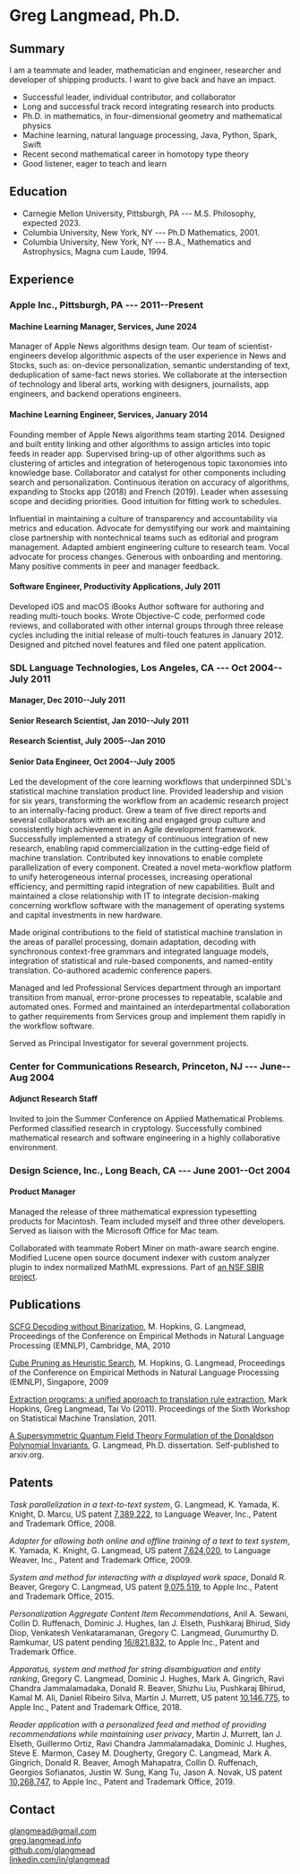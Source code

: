 # Greg Langmead, Ph.D.

## Summary

I am a teammate and leader, mathematician and engineer, researcher and
developer of shipping products. I want to give back and have an impact.

* Successful leader, individual contributor, and collaborator
* Long and successful track record integrating research into products
* Ph.D. in mathematics, in four-dimensional geometry and mathematical
physics
* Machine learning, natural language processing, Java, Python, Spark,
Swift
* Recent second mathematical career in homotopy type theory
* Good listener, eager to teach and learn

## Education

* Carnegie Mellon University, Pittsburgh, PA --- M.S. Philosophy, expected 2023.
* Columbia University, New York, NY --- Ph.D Mathematics, 2001.
* Columbia University, New York, NY --- B.A., Mathematics and Astrophysics, Magna cum Laude, 1994.

## Experience

### **Apple Inc., Pittsburgh, PA --- 2011--Present** 

#### Machine Learning Manager, Services, June 2024

Manager of Apple News algorithms design team. Our team of scientist-engineers
develop algorithmic aspects of the user experience in News and Stocks, such as:
on-device personalization, semantic understanding of text, deduplication of 
same-fact news stories. We collaborate at the intersection of technology and
liberal arts, working with designers, journalists, app engineers, and backend 
operations engineers.

#### Machine Learning Engineer, Services, January 2014

Founding member of Apple News algorithms team starting 2014. Designed
and built entity linking and other algorithms to assign articles into
topic feeds in reader app. Supervised bring-up of other algorithms such
as clustering of articles and integration of heterogenous topic
taxonomies into knowledge base. Collaborator and catalyst for other
components including search and personalization. Continuous iteration on
accuracy of algorithms, expanding to Stocks app (2018) and French
(2019). Leader when assessing scope and deciding priorities. Good
intuition for fitting work to schedules.

Influential in maintaining a culture of transparency and accountability
via metrics and education. Advocate for demystifying our work and
maintaining close partnership with nontechnical teams such as editorial
and program management. Adapted ambient engineering culture to research
team. Vocal advocate for process changes. Generous with onboarding and
mentoring. Many positive comments in peer and manager feedback.

#### Software Engineer, Productivity Applications, July 2011

Developed iOS and macOS iBooks Author software for authoring and reading multi-touch
books. Wrote Objective-C code, performed code reviews, and collaborated
with other internal groups through three release cycles including the
initial release of multi-touch features in January 2012. Designed and
pitched novel features and filed one patent application.

### **SDL Language Technologies, Los Angeles, CA --- Oct 2004--July 2011** 

#### Manager, Dec 2010--July 2011 

#### Senior Research Scientist, Jan 2010--July 2011 

#### Research Scientist, July 2005--Jan 2010 

#### Senior Data Engineer, Oct 2004--July 2005

Led the development of the core learning workflows that underpinned
SDL's statistical machine translation product line.
Provided leadership and vision for six years, transforming the workflow
from an academic research project to an internally-facing product. Grew
a team of five direct reports and several collaborators with an exciting
and engaged group culture and consistently high achievement in an Agile
development framework. Successfully implemented a strategy of continuous
integration of new research, enabling rapid commercialization in the
cutting-edge field of machine translation. Contributed key innovations
to enable complete parallelization of every component. Created a novel
meta-workflow platform to unify heterogeneous internal processes,
increasing operational efficiency, and permitting rapid integration of
new capabilities. Built and maintained a close relationship with IT to
integrate decision-making concerning workflow software with the
management of operating systems and capital investments in new hardware.

Made original contributions to the field of statistical machine
translation in the areas of parallel processing, domain adaptation,
decoding with synchronous context-free grammars and integrated language
models, integration of statistical and rule-based components, and
named-entity translation. Co-authored academic conference papers.

Managed and led Professional Services department through an important
transition from manual, error-prone processes to repeatable, scalable
and automated ones. Formed and maintained an interdepartmental
collaboration to gather requirements from Services group and implement
them rapidly in the workflow software.

Served as Principal Investigator for several government projects.

### **Center for Communications Research, Princeton, NJ --- June--Aug 2004**

#### Adjunct Research Staff

Invited to join the Summer Conference on Applied Mathematical Problems.
Performed classified research in cryptology. Successfully combined
mathematical research and software engineering in a highly collaborative
environment.

### **Design Science, Inc., Long Beach, CA --- June 2001--Oct 2004**

#### Product Manager

Managed the release of three mathematical expression typesetting
products for Macintosh. Team included myself and three other developers.
Served as liaison with the Microsoft Office for Mac team.

Collaborated with teammate Robert Miner on math-aware search engine.
Modified Lucene open source document indexer with custom analyzer plugin
to index normalized MathML expressions. Part of [an NSF SBIR
project](https://www.sbir.gov/sbirsearch/detail/145099).

## Publications

[SCFG Decoding without
Binarization](https://aclanthology.org/D10-1063/), M.
Hopkins, G. Langmead, Proceedings of the Conference on Empirical Methods
in Natural Language Processing (EMNLP), Cambridge, MA, 2010

[Cube Pruning as Heuristic
Search](https://aclanthology.org/D09-1007/), M. Hopkins,
G. Langmead, Proceedings of the Conference on Empirical Methods in
Natural Language Processing (EMNLP), Singapore, 2009

[Extraction programs: a unified approach to translation rule
extraction](https://aclanthology.org/W11-2166/), Mark
Hopkins, Greg Langmead, Tai Vo (2011). Proceedings of the Sixth Workshop
on Statistical Machine Translation, 2011.

[A Supersymmetric Quantum Field Theory Formulation of the Donaldson
Polynomial
Invariants](https://arxiv.org/abs/hep-th/0210192), G.
Langmead, Ph.D. dissertation. Self-published to arxiv.org.

## Patents

*Task parallelization in a text-to-text system*, G. Langmead, K. Yamada,
K. Knight, D. Marcu, US patent
[7,389,222](https://patents.google.com/patent/US7389222B1/en?oq=7,389,222),
to Language Weaver, Inc., Patent and Trademark Office, 2008.

*Adapter for allowing both online and offline training of a text to text
system*, K. Yamada, K. Knight, G. Langmead, US patent
[7,624,020](https://patents.google.com/patent/US7624020B2/en?oq=7,624,020),
to Language Weaver, Inc., Patent and Trademark Office, 2009.

*System and method for interacting with a displayed work space*, Donald
R. Beaver, Gregory C. Langmead, US patent
[9,075,519](https://patents.google.com/patent/US9075519B2/en?oq=9,075,519),
to Apple Inc., Patent and Trademark Office, 2015.

*Personalization Aggregate Content Item Recommendations*, Anil A.
Sewani, Collin D. Ruffenach, Dominic J. Hughes, Ian J. Elseth, Pushkaraj
Bhirud, Sidy Diop, Venkatesh Venkataramanan, Gregory C. Langmead,
Gurumurthy D. Ramkumar, US patent pending
[16/821,832](https://patents.google.com/patent/US20200301973A1/en?oq=16/821,832),
to Apple Inc., Patent and Trademark Office.

*Apparatus, system and method for string disambiguation and entity
ranking*, Gregory C. Langmead, Dominic J. Hughes, Mark A. Gingrich, Ravi
Chandra Jammalamadaka, Donald R. Beaver, Shizhu Liu, Pushkaraj Bhirud,
Kamal M. Ali, Daniel Ribeiro Silva, Martin J. Murrett, US patent
[10,146,775](https://patents.google.com/patent/US10146775B2/en?oq=10,146,775),
to Apple Inc., Patent and Trademark Office, 2018.

*Reader application with a personalized feed and method of providing
recommendations while maintaining user privacy*, Martin J. Murrett, Ian
J. Elseth, Guillermo Ortiz, Ravi Chandra Jammalamadaka, Dominic J.
Hughes, Steve E. Marmon, Casey M. Dougherty, Gregory C. Langmead, Mark
A. Gingrich, Donald R. Beaver, Amogh Mahapatra, Collin D. Ruffenach,
Georgios Sofianatos, Justin W. Sung, Kang Tu, Jason A. Novak, US patent
[10,268,747](https://patents.google.com/patent/US10268747B2/en?oq=10,268,747),
to Apple Inc., Patent and Trademark Office, 2019.

## Contact

[glangmead\@gmail.com](mailto:glangmead@gmail.com)\
[greg.langmead.info](http://greg.langmead.info)\
[github.com/glangmead](http://github.com/glangmead)\
[linkedin.com/in/glangmead](linkedin.com/in/glangmead)
